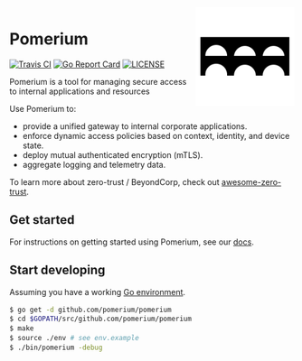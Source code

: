 <img  height="175" src="./docs/.vuepress/public/logo.svg" alt="logo" align="right" >

# Pomerium

[![Travis CI](https://travis-ci.org/pomerium/pomerium.svg?branch=master)](https://travis-ci.org/pomerium/pomerium)
[![Go Report Card](https://goreportcard.com/badge/github.com/pomerium/pomerium)](https://goreportcard.com/report/github.com/pomerium/pomerium)
[![LICENSE](https://img.shields.io/github/license/pomerium/pomerium.svg)](https://github.com/pomerium/pomerium/blob/master/LICENSE)

Pomerium is a tool for managing secure access to internal applications and resources

Use Pomerium to:

- provide a unified gateway to internal corporate applications.
- enforce dynamic access policies based on context, identity, and device state.
- deploy mutual authenticated encryption (mTLS).
- aggregate logging and telemetry data.

To learn more about zero-trust / BeyondCorp, check out [awesome-zero-trust].

## Get started

For instructions on getting started using Pomerium, see our [docs].

## Start developing

Assuming you have a working [Go environment].

```sh
$ go get -d github.com/pomerium/pomerium
$ cd $GOPATH/src/github.com/pomerium/pomerium
$ make
$ source ./env # see env.example
$ ./bin/pomerium -debug
```

[awesome-zero-trust]: https://github.com/pomerium/awesome-zero-trust
[go environment]: https://golang.org/doc/install
[docs]: https://www.pomerium.io
